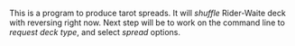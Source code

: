 This is a program to produce tarot spreads.  It will _shuffle_  Rider-Waite
deck with reversing right now.  Next step will be to work on the command
line to _request deck type_,  and select _spread_ options. 

